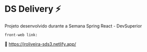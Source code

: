 # DS Delivery ⚡

Projeto desenvolvido durante a Semana Spring React - DevSuperior    

`front-web link:`

:link: https://jroliveira-sds3.netlify.app/